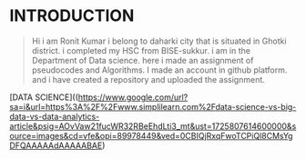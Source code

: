 # INTRODUCTION 
> Hi i am Ronit Kumar
> i belong to daharki city that is situated in Ghotki district.
> i completed my HSC from BISE-sukkur.
> i am in the  Department of Data science.
>  here i made an assignment of pseudocodes and Algorithms.
>  I made an account in github platform. and i have created a repository and uploaded the assignment.


[DATA SCIENCE]((https://www.google.com/url?sa=i&url=https%3A%2F%2Fwww.simplilearn.com%2Fdata-science-vs-big-data-vs-data-analytics-article&psig=AOvVaw21fucWR32RBeEhdLti3_mt&ust=1725807614600000&source=images&cd=vfe&opi=89978449&ved=0CBIQjRxqFwoTCPiQl8CMsYgDFQAAAAAdAAAAABAE)
